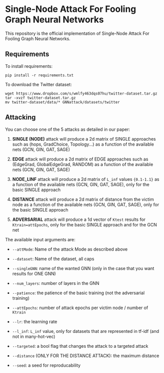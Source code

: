 # Single-Node Attack For Fooling Graph Neural Networks

This repository is the official implementation of Single-Node Attack For Fooling Graph Neural Networks. 

## Requirements

To install requirements:

```setup
pip install -r requirements.txt
```

To download the Twitter dataset:

```twitter 
wget https://www.dropbox.com/s/wmlfy463dqs07hu/twitter-dataset.tar.gz
tar -xvzf twitter-dataset.tar.gz
mv twitter-dataset/data/* GNNattack/datasets/twitter
```

## Attacking

You can choose one of the 5 attacks as detailed in our paper:

1. **SINGLE (NODE)**
attack will produce a 2d matrix of SINGLE approaches such as (hops, GradChoice, Topology...) as a function of the available nets (GCN, GIN, GAT, SAGE)

2. **EDGE**
attack will produce a 2d matrix of EDGE approaches such as (EdgeGrad, GlobalEdgeGrad, RANDOM) as a function of the available nets (GCN, GIN, GAT, SAGE)

3. **NODE_LINF**
attack will produce a 2d matrix of `L_inf` values `{0.1-1.1}` as a function of the available nets (GCN, GIN, GAT, SAGE), only for the basic SINGLE approach

4. **DISTANCE**
attack will produce a 2d matrix of distance from the victim node as a function of the available nets (GCN, GIN, GAT, SAGE), only for the basic SINGLE approach

5. **ADVERSARIAL**
attack will produce a 1d vector of `Ktest` results for `Ktrain=attEpochs`, only for the basic SINGLE approach and for the GCN net


The available input arguments are:

* `--attMode`: Name of the attack Mode as described above

* `--dataset`: Name of the dataset, all caps

* `--singleGNN`: name of the wanted GNN (only in the case that you want results for ONE GNN)

* `--num_layers`: number of layers in the GNN

* `--patience`: the patience of the basic training (not the adversarial training)

* `--attEpochs`: number of attack epochs per victim node / number of `Ktrain`

* `--lr`: the learning rate

* `--l_inf`: `L_inf` value, only for datasets that are represented in tf-idf (and not in many-hot-vec)

* `--targeted`: a bool flag that changes the attack to a targeted attack

* `--distance` (ONLY FOR THE DISTANCE ATTACK): the maximum distance

* `--seed`: a seed for reproducability
